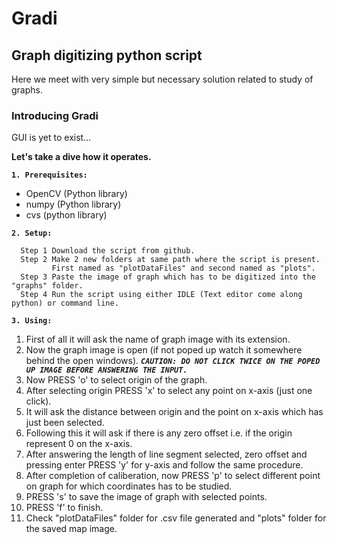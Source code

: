 # Gradi
Graph digitizing python script 
---------------------------------------------------------------------------------------------------------------------------------------

Here we meet with very simple but necessary solution related to study of graphs.
### Introducing Gradi
GUI is yet to exist...

**Let's take a dive how it operates.**

**```1. Prerequisites:```** 
  * OpenCV (Python library)
  * numpy (Python library)
  * cvs (python library)

**```2. Setup:```**
```
  Step 1 Download the script from github.
  Step 2 Make 2 new folders at same path where the script is present. 
         First named as "plotDataFiles" and second named as "plots".
  Step 3 Paste the image of graph which has to be digitized into the "graphs" folder.
  Step 4 Run the script using either IDLE (Text editor come along python) or command line.
```

**```3. Using:```**
  1. First of all it will ask the name of graph image with its extension.
  2. Now the graph image is open (if not poped up watch it somewhere behind the open windows).
    ***```CAUTION: DO NOT CLICK TWICE ON THE POPED UP IMAGE BEFORE ANSWERING THE INPUT.```***
  3. Now PRESS 'o' to select origin of the graph.
  4. After selecting origin PRESS 'x' to select any point on x-axis (just one click).
  5. It will ask the distance between origin and the point on x-axis which has just been selected.
  6. Following this it will ask if there is any zero offset i.e. if the origin represent 0 on the x-axis.
  7. After answering the length of line segment selected, zero offset and pressing enter PRESS 'y' for y-axis and follow the same procedure.
  8. After completion of caliberation, now PRESS 'p' to select different point on graph for which coordinates has to be studied.
  9. PRESS 's' to save the image of graph with selected points.
  10. PRESS 'f' to finish.
  11. Check "plotDataFiles" folder for .csv file generated and "plots" folder for the saved map image.
